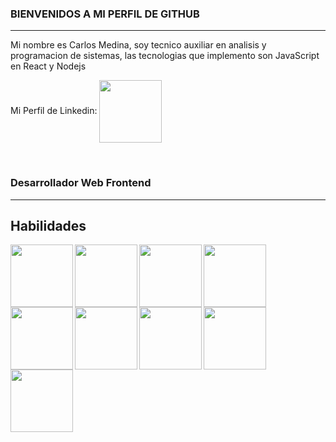 ### BIENVENIDOS A MI PERFIL DE GITHUB
<hr>

Mi nombre es Carlos Medina, soy tecnico auxiliar en analisis y programacion de sistemas, las tecnologias que implemento son JavaScript en React y Nodejs

Mi Perfil de Linkedin: <a href="https://www.linkedin.com/in/carlos-armando-medina-ramirez-326807212/"><img src="https://user-images.githubusercontent.com/92535945/167727054-02c2f88d-8995-4fd1-9cdc-e2f182d26171.png" align="center" width="100" ></a>

<br>

### Desarrollador Web Frontend
<hr>


## Habilidades
<img src="https://user-images.githubusercontent.com/92535945/167719335-30b0bf46-894b-4855-8fce-25915574f155.svg" align="left" width="100" >
<img src="https://user-images.githubusercontent.com/92535945/167719554-a9e0fee1-b338-4b1b-822e-f51565521500.svg" align="left" width="100" >
<img src="https://user-images.githubusercontent.com/92535945/167719560-081dc550-8c19-4b34-9e0f-4a05748f4652.svg" align="left" width="100" >

<img src="https://user-images.githubusercontent.com/92535945/167713859-40fed952-5dff-4597-b81c-3d9483b1e9b8.svg" align="left" width="100" >
<img src="https://user-images.githubusercontent.com/92535945/167721084-4477d844-680d-4343-9802-1f67f07dbd16.svg" align="left" width="100" >
<img src="https://user-images.githubusercontent.com/92535945/167721079-63463df8-5231-422c-ad32-fbd74653df03.svg" align="left" width="100" >
<img src="https://user-images.githubusercontent.com/92535945/167721765-2b80af9d-be1f-41f5-a50d-37a011405c58.svg" align="left" width="100" >

<img src="https://user-images.githubusercontent.com/92535945/167721762-8fc247b0-a4e0-40f2-a72b-7f27a2c9efff.svg" align="left" width="100" >

<img src="https://user-images.githubusercontent.com/92535945/216676302-a415122d-c6e0-4d3f-835c-eeed1c195d84.png" align="left" width="100" >

